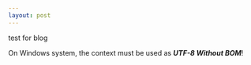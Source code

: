 ```yaml
---
layout: post
---
```


test for blog

On Windows system, the context must be used as ***UTF-8 Without BOM***!


